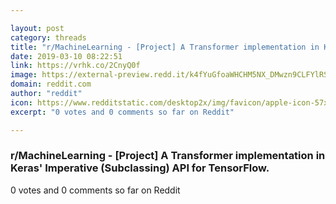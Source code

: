 ```yaml
---

layout: post
category: threads
title: "r/MachineLearning - [Project] A Transformer implementation in Keras' Imperative (Subclassing) API for TensorFlow."
date: 2019-03-10 08:22:51
link: https://vrhk.co/2CnyQ0f
image: https://external-preview.redd.it/k4fYuGfoaWHCHM5NX_DMwzn9CLFYlRS-LSAcM-QjkGs.jpg?auto=webp&s=ff7c1f721d4612a417f055d8108e1964614e8bca
domain: reddit.com
author: "reddit"
icon: https://www.redditstatic.com/desktop2x/img/favicon/apple-icon-57x57.png
excerpt: "0 votes and 0 comments so far on Reddit"

---
```


### r/MachineLearning - [Project] A Transformer implementation in Keras' Imperative (Subclassing) API for TensorFlow.

0 votes and 0 comments so far on Reddit
